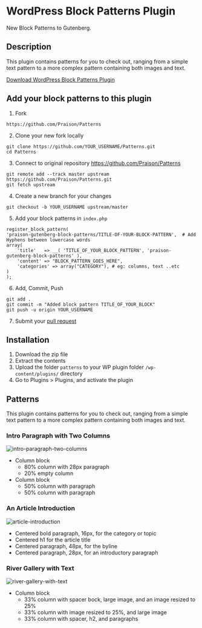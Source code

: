 # WordPress Block Patterns Plugin

New Block Patterns to Gutenberg.

## Description

This plugin contains patterns for you to check out, ranging from a simple text pattern to a more complex pattern containing both images and text.

[Download WordPress Block Patterns Plugin](https://wordpress.org/plugins/patterns/ "Download WordPress Block Patterns Plugin")

## Add your block patterns to this plugin

1. Fork
```
https://github.com/Praison/Patterns
```

2. Clone your new fork locally
```
git clone https://github.com/YOUR_USERNAME/Patterns.git
cd Patterns
```

3. Connect to original repository https://github.com/Praison/Patterns
```
git remote add --track master upstream https://github.com/Praison/Patterns.git
git fetch upstream
```
4. Create a new branch for your changes
```
git checkout -b YOUR_USERNAME upstream/master
```

5. Add your block patterns in ``index.php``
```
register_block_pattern(
'praison-gutenberg-block-patterns/TITLE-OF-YOUR-BLOCK-PATTERN',  # Add Hyphens between lowercase words
array(
    'title'   => __( 'TITLE_OF_YOUR_BLOCK_PATTERN', 'praison-gutenberg-block-patterns' ),
    'content' => "BLOCK_PATTERN_GOES_HERE",
    'categories' => array("CATEGORY"), # eg: columns, text ..etc
)
);
```

6. Add, Commit, Push
```
git add .
git commit -m "Added block pattern TITLE_OF_YOUR_BLOCK"
git push -u origin YOUR_USERNAME
```

7. Submit your [pull request](https://docs.github.com/en/github/collaborating-with-issues-and-pull-requests/creating-a-pull-request "Creating Pull Request")   


## Installation

1. Download the zip file
2. Extract the contents
3. Upload the folder `patterns` to your WP plugin folder `/wp-content/plugins/` directory
4. Go to Plugins > Plugins, and activate the plugin

## Patterns

This plugin contains patterns for you to check out, ranging from a simple text pattern to a more complex pattern containing both images and text.

### Intro Paragraph with Two Columns

![intro-paragraph-two-columns](https://user-images.githubusercontent.com/2846578/77936659-38f2b800-7281-11ea-9be8-4e33fe3e1fbd.png)

- Column block
  - 80% column with 28px paragraph
  - 20% empty column
- Column block
  - 50% column with paragraph
  - 50% column with paragraph

### An Article Introduction

![article-introduction](https://user-images.githubusercontent.com/2846578/77936648-34c69a80-7281-11ea-8c17-74063118242c.png)

- Centered bold paragraph, 16px, for the category or topic
- Centered h1 for the article title
- Centered paragraph, 48px, for the byline
- Centered paragraph, 28px, for an introductory paragraph

### River Gallery with Text

![river-gallery-with-text](https://user-images.githubusercontent.com/2846578/77939696-8d983200-7285-11ea-8699-ccffed67241c.png)

- Column block
  - 33% column with spacer bock, large image, and an image resized to 25%
  - 33% column with image resized to 25%, and large image
  - 33% column with spacer, h2, and paragraphs
